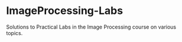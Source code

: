 # ImageProcessing-Labs
Solutions to Practical Labs in the Image Processing course on various topics.
